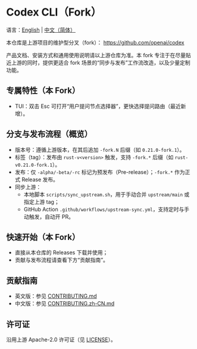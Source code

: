 # Codex CLI（Fork）

<p align="left">语言：<a href="README.md">English</a> | <a href="README.zh-CN.md">中文（简体）</a></p>

本仓库是上游项目的维护型分叉（fork）：
https://github.com/openai/codex

产品文档、安装方式和通用使用说明请以上游仓库为准。本 fork 专注于在尽量贴近上游的同时，提供更适合 fork 场景的“同步与发布”工作流改造，以及少量定制功能。

## 专属特性（本 Fork）

- TUI：双击 Esc 可打开“用户提问节点选择器”，更快选择提问路由（最近新增）。

## 分支与发布流程（概览）

- 版本号：遵循上游版本，在其后追加 `-fork.N` 后缀（如 `0.21.0-fork.1`）。
- 标签（tag）：发布由 `rust-v<version>` 触发，支持 `-fork.*` 后缀（如 `rust-v0.21.0-fork.1`）。
- 发布：仅 `-alpha/-beta/-rc` 标记为预发布（Pre-release）；`-fork.*` 作为正式 Release 发布。
- 同步上游：
  - 本地脚本 `scripts/sync_upstream.sh`，用于手动合并 `upstream/main` 或指定上游 tag；
  - GitHub Action `.github/workflows/upstream-sync.yml`，支持定时与手动触发，自动开 PR。

## 快速开始（本 Fork）

- 直接从本仓库的 Releases 下载并使用；
- 贡献与发布流程请查看下方“贡献指南”。

## 贡献指南

- 英文版：参见 [CONTRIBUTING.md](./CONTRIBUTING.md)
- 中文版：参见 [CONTRIBUTING.zh-CN.md](./CONTRIBUTING.zh-CN.md)

## 许可证

沿用上游 Apache-2.0 许可证（见 [LICENSE](./LICENSE)）。
